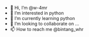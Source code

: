 - 👋 Hi, I’m @w-4mr
- 👀 I’m interested in python
- 🌱 I’m currently learning python
- 💞️ I’m looking to collaborate on ...
- 📫 How to reach me @bintang_whr

<!---
w-4mr/w-4mr is a ✨ special ✨ repository because its `README.md` (this file) appears on your GitHub profile.
You can click the Preview link to take a look at your changes.
--->

